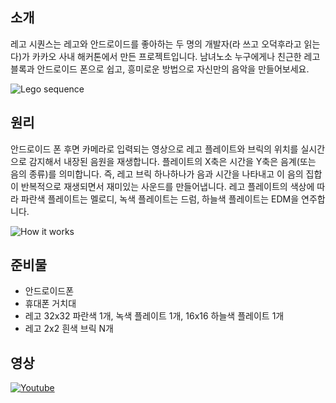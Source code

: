 ## 소개
레고 시퀀스는 레고와 안드로이드를 좋아하는 두 명의 개발자(라 쓰고 오덕후라고 읽는다)가 카카오 사내 해커톤에서 만든 프로젝트입니다. 남녀노소 누구에게나 친근한 레고 블록과 안드로이드 폰으로 쉽고, 흥미로운 방법으로 자신만의 음악을 만들어보세요.

<img alt="Lego sequence" src="https://dl.dropboxusercontent.com/u/539401/lego-metrix/lego_sequence.jpg" />
 
## 원리
안드로이드 폰 후면 카메라로 입력되는 영상으로 레고 플레이트와 브릭의 위치를 실시간으로 감지해서 내장된 음원을 재생합니다. 플레이트의 X축은 시간을 Y축은 음계(또는 음의 종류)를 의미합니다. 즉, 레고 브릭 하나하나가 음과 시간을 나타내고 이 음의 집합이 반복적으로 재생되면서 재미있는 사운드를 만들어냅니다. 레고 플레이트의 색상에 따라 파란색 플레이트는 멜로디, 녹색 플레이트는 드럼, 하늘색 플레이트는 EDM을 연주합니다.

<img alt="How it works" src="https://dl.dropboxusercontent.com/u/539401/lego-metrix/lego-sequence-works.png" />

## 준비물
 * 안드로이드폰
 * 휴대폰 거치대
 * 레고 32x32 파란색 1개, 녹색 플레이트 1개, 16x16 하늘색 플레이트 1개
 * 레고 2x2 흰색 브릭 N개

## 영상
[![Youtube](https://dl.dropboxusercontent.com/u/539401/lego-metrix/lego-sequence-youtube.png)](https://youtu.be/2tn0XLckkbw)


